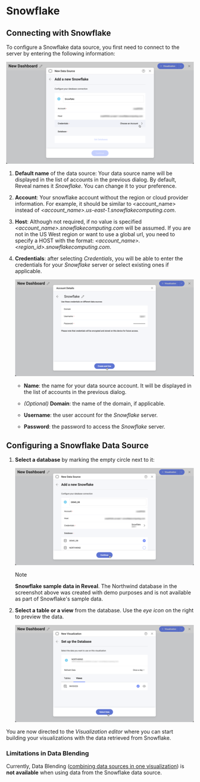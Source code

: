 # Snowflake

## Connecting with Snowflake

To configure a Snowflake data source, you first need to connect to the server by entering the following information:

<img src="images/enter-snowflake-server-details.png" alt="Configure Snowflake Server details" class="responsive-img"/>

1.  **Default name** of the data source: Your data source name will be displayed in the list of accounts in the previous dialog. By default, Reveal names it *Snowflake*. You can change it to your preference.

2.  **Account**: Your snowflake account without the region or cloud provider information. For example, it should be similar to \<account_name\> instead of _\<account_name\>.us-east-1.snowflakecomputing.com_.

3.  **Host**: Although not required, if no value is specified _\<account_name\>.snowflakecomputing.com_ will be assumed. If you are not in the US West region or want to use a global url, you need to specify a HOST with the format:  _\<account_name\>.\<region_id\>.snowflakecomputing.com_.

4.  **Credentials**: after selecting *Credentials*, you will be able to
    enter the credentials for your *Snowflake* server or select existing
    ones if applicable.

    <img src="images/enter-snowflake-credentials.png" alt="Configure Snowflake Credentials" class="responsive-img"/>

    - **Name**: the name for your data source account. It will be
        displayed in the list of accounts in the previous dialog.

    - *(Optional)* **Domain**: the name of the domain, if applicable.

    - **Username**: the user account for the *Snowflake* server.

    - **Password**: the password to access the *Snowflake* server.

## Configuring a Snowflake Data Source

1.  **Select a database** by marking the empty circle next to it:

    <img src="images/select-database-snowflake.png" alt="Select a database dialog" class="responsive-img"/>

    >[!NOTE]    
    **Snowflake sample data in Reveal**.
    The Northwind database in the screenshot above was created with demo purposes and is not available as part of Snowflake's sample data.


3.  **Select a table or a view** from the database. Use the *eye icon* on the right to preview the data.

    <img src="images/select-tableview-snowflake.png" alt="Select a table or view dialog" class="responsive-img"/>

You are now directed to the *Visualization editor* where you can start building your visualizations with the data retrieved from Snowflake.

### Limitations in Data Blending

Currently, Data Blending ([combining data sources in one visualization](~/en/datasources/data-blending.md)) is **not available** when using data from the Snowflake data source.
